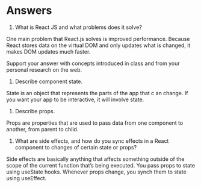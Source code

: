 # Answers

1. What is React JS and what problems does it solve?

One main problem that React.js solves is improved performance. Because React stores data on the virtual DOM and only updates what is changed, it makes DOM updates much faster. 

 Support your answer with concepts introduced in class and from your personal research on the web.

1. Describe component state.

State is an object that represents the parts of the app that c an change. If you want your app to be interactive, it will involve state.

1. Describe props.

Props are properties that are used to pass data from one component to another, from parent to child. 

1. What are side effects, and how do you sync effects in a React component to changes of certain state or props?

Side effects are basically anything that affects something outside of the scope of the current function that’s being executed. You pass props to state using useState hooks. Whenever props change, you synch them to state using useEffect. 
